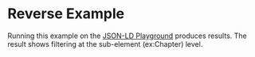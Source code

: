 Reverse Example
===============

Running this example on the [JSON-LD Playground](http://json-ld.org/playground/index.html?json-ld=%7B%22%40context%22%3A%7B%22dc%22%3A%22http%3A%2F%2Fpurl.org%2Fdc%2Felements%2F1.1%2F%22%2C%22ex%22%3A%22http%3A%2F%2Fexample.org%2Fvocab%23%22%2C%22xsd%22%3A%22http%3A%2F%2Fwww.w3.org%2F2001%2FXMLSchema%23%22%2C%22ex%3Acontains%22%3A%7B%22%40type%22%3A%22%40id%22%7D%7D%2C%22%40graph%22%3A%5B%7B%22%40id%22%3A%22http%3A%2F%2Fexample.org%2Flibrary%22%2C%22%40type%22%3A%22ex%3ALibrary%22%2C%22ex%3Acontains%22%3A%22http%3A%2F%2Fexample.org%2Flibrary%2Fthe-republic%22%7D%2C%7B%22%40id%22%3A%22http%3A%2F%2Fexample.org%2Flibrary%2Fthe-republic%22%2C%22%40type%22%3A%22ex%3ABook%22%2C%22dc%3Acreator%22%3A%22Plato%22%2C%22dc%3Atitle%22%3A%22The%20Republic%22%2C%22ex%3Acontains%22%3A%22http%3A%2F%2Fexample.org%2Flibrary%2Fthe-republic%23introduction%22%7D%2C%7B%22%40id%22%3A%22http%3A%2F%2Fexample.org%2Flibrary%2Fthe-republic%23introduction%22%2C%22%40type%22%3A%22ex%3AChapter%22%2C%22dc%3Adescription%22%3A%22An%20introductory%20chapter%20on%20The%20Republic.%22%2C%22dc%3Atitle%22%3A%22The%20Introduction%22%7D%2C%7B%22%40id%22%3A%22http%3A%2F%2Fexample.org%2Flibrary2%22%2C%22%40type%22%3A%22ex%3ALibrary%22%2C%22ex%3Acontains%22%3A%22http%3A%2F%2Fexample.org%2Flibrary2%2Fthe-odyssey%22%7D%2C%7B%22%40id%22%3A%22http%3A%2F%2Fexample.org%2Flibrary2%2Fthe-odyssey%22%2C%22%40type%22%3A%22ex%3ABook%22%2C%22dc%3Acreator%22%3A%22Homer%22%2C%22dc%3Atitle%22%3A%22The%20Odyssey%22%2C%22ex%3Acontains%22%3A%22http%3A%2F%2Fexample.org%2Flibrary2%2Fthe-odyssey%23forward%22%7D%2C%7B%22%40id%22%3A%22http%3A%2F%2Fexample.org%2Flibrary2%2Fthe-odyssey%23forward%22%2C%22%40type%22%3A%22ex%3Aforward%22%2C%22dc%3Adescription%22%3A%22A%20forward%20to%20The%20Odyssey.%22%2C%22dc%3Atitle%22%3A%22The%20Forward%22%7D%5D%7D&frame=%7B%0A%20%20%22%40context%22%3A%20%7B%0A%20%20%20%20%22dc%22%3A%20%22http%3A%2F%2Fpurl.org%2Fdc%2Felements%2F1.1%2F%22%2C%0A%20%20%20%20%22ex%22%3A%20%22http%3A%2F%2Fexample.org%2Fvocab%23%22%0A%20%20%7D%2C%0A%20%20%22%40type%22%3A%20%22ex%3ALibrary%22%2C%0A%20%20%22ex%3Acontains%22%3A%20%7B%0A%20%20%20%20%22%40type%22%3A%20%22ex%3ABook%22%2C%0A%20%20%20%20%22ex%3Acontains%22%3A%20%7B%0A%20%20%20%20%20%20%22%40type%22%3A%20%22ex%3AChapter%22%0A%20%20%20%20%7D%0A%20%20%7D%0A%7D&context=%7B%0A%20%20%22%40context%22%3A%20%7B%0A%20%20%20%20%22dc%22%3A%20%22http%3A%2F%2Fpurl.org%2Fdc%2Felements%2F1.1%2F%22%2C%0A%20%20%20%20%22ex%22%3A%20%22http%3A%2F%2Fexample.org%2Fvocab%23%22%2C%0A%20%20%20%20%22xsd%22%3A%20%22http%3A%2F%2Fwww.w3.org%2F2001%2FXMLSchema%23%22%2C%0A%20%20%20%20%22ex%3Acontains%22%3A%20%7B%0A%20%20%20%20%20%20%22%40type%22%3A%20%22%40id%22%0A%20%20%20%20%7D%0A%20%20%7D%0A%7D&startTab=tab-framed) produces results. The result shows filtering at the sub-element (ex:Chapter) level.
